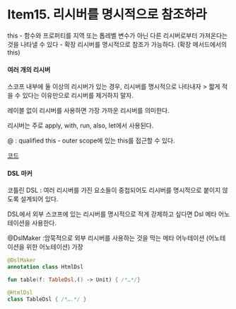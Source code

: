 # Item15. 리시버를 명시적으로 참조하라

this
\- 함수와 프로퍼티를 지역 또는 톱레벨 변수가 아닌 다른 리시버로부터 가져온다는 것을 나타낼 수 있다
\- 확장 리시버를 명시적으로 참조가 가능하다. (확장 메서드에서의 this)

#### 여러 개의 리시버

스코프 내부에 둘 이상의 리시버가 있는 경우, 리시버를 명시적으로 나타내자
\> 짧게 적을 수 있다는 이유만으로 리시버를 제거하지 말자.

레이블 없이 리시버를 사용하면 가장 가까운 리시버를 의미한다.

리시버는 주로 apply, with, run, also, let에서 사용된다.

@ : qualified this - outer scope에 있는 this를 접근할 수 있다.

[코드](../item15)


#### DSL 마커

코틀린 DSL : 여러 리시버를 가진 요소들이 중첩되어도 리시버를 명시적으로 붙이지 않도록 설계되어 있다.

DSL에서 외부 스코프에 있는 리시버를 명시적으로 적게 강제하고 싶다면 Dsl 메타 어노테이션을 사용한다.

@DslMaker :암묵적으로 외부 리시버를 사용하는 것을 막는 메타 어누테이션 (어노테이션을 위한 어노테이션)
가장

```kotlin
@DslMaker
annotation class HtmlDsl

fun table(f: TableDsl.() -> Unit) { /*…*/}

@HtmlDsl
class TableDsl { /*….*/ }
```

 